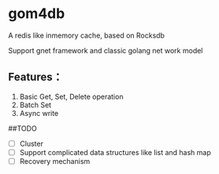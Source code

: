 # gom4db
A redis like inmemory cache, based on Rocksdb

Support gnet framework and classic golang net work model


## Features： 
1. Basic Get, Set, Delete operation
2. Batch Set
3. Async write

##TODO

- [ ] Cluster
- [ ] Support complicated data structures like list and hash map 
- [ ] Recovery mechanism 